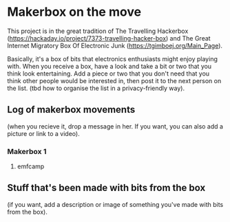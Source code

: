 # Makerbox on the move

This project is in the great tradition of The Travelling Hackerbox (https://hackaday.io/project/7373-travelling-hacker-box) and The Great Internet Migratory Box Of Electronic Junk (https://tgimboej.org/Main_Page).

Basically, it's a box of bits that electronics enthusiasts might enjoy playing with. When you receive a box, have a look and take a bit or two that you think look entertaining.
Add a piece or two that you don't need that you think other people would be interested in, then post it to the next person on the list. (tbd how to organise the list in a privacy-friendly way).

## Log of makerbox movements 
(when you recieve it, drop a message in her. If you want, you can also add a picture or link to a video).
### Makerbox 1
1. emfcamp


## Stuff that's been made with bits from the box
(if you want, add a description or image of something you've made with bits from the box).
